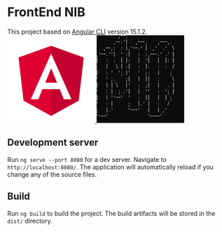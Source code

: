 # FrontEnd NIB

This project based on [Angular CLI](https://github.com/angular/angular-cli) version 15.1.2.
<a href="#">
<img src="assets/20230203_175444_Angular.png" width="200" height="200" />
<img src="assets/20230203_175547_NIB_LOGO.png" width="200" height="200" /><br>
</a>

## Development server

Run `ng serve --port 8080` for a dev server. Navigate to `http://localhost:8080/`. The application will automatically reload if you change any of the source files.

<!---
## Code scaffolding

Run `ng generate component component-name` to generate a new component. You can also use `ng generate directive|pipe|service|class|guard|interface|enum|module`.
-->

## Build

Run `ng build` to build the project. The build artifacts will be stored in the `dist/` directory.

<!--
## Running unit tests

Run `ng test` to execute the unit tests via [Karma](https://karma-runner.github.io).

## Running end-to-end tests

Run `ng e2e` to execute the end-to-end tests via a platform of your choice. To use this command, you need to first add a package that implements end-to-end testing capabilities.

## Further help

To get more help on the Angular CLI use `ng help` or go check out the [Angular CLI Overview and Command Reference](https://angular.io/cli) page.
-->
